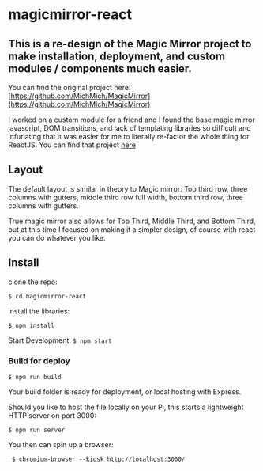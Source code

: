 # magicmirror-react

## This is a re-design of the Magic Mirror project to make installation, deployment, and custom modules / components much easier.


You can find the original project here: [https://github.com/MichMich/MagicMirror](https://github.com/MichMich/MagicMirror)

I worked on a custom module for a friend and I found the base magic mirror javascript, DOM transitions, and lack of templating libraries so difficult and infuriating that it was easier for me to literally re-factor the whole thing for ReactJS.  You can find that project [here](https://github.com/Privacywonk/MMM-Surf)

## Layout 
The default layout is similar in theory to Magic mirror: Top third row, three columns with gutters, middle third row full width, bottom third row, three columns with gutters.

True magic mirror also allows for Top Third, Middle Third, and Bottom Third, but at this time I focused on making it a simpler design, of course with react you can do whatever you like.

## Install

clone the repo:

``` $ git clone git@github.com:CaptainJimmy/magicmirror-react.git
$ cd magicmirror-react
 ```


install the libraries: 

``` $ npm install ```

Start Development:
``` $ npm start ```

### Build for deploy

``` $ npm run build ```

Your build folder is ready for deployment, or local hosting with Express.

Should you like to host the file locally on your Pi, this starts a lightweight HTTP server on port 3000:

``` $ npm run server ``` 

You then can spin up a browser:

``` $ chromium-browser --kiosk http://localhost:3000/```



